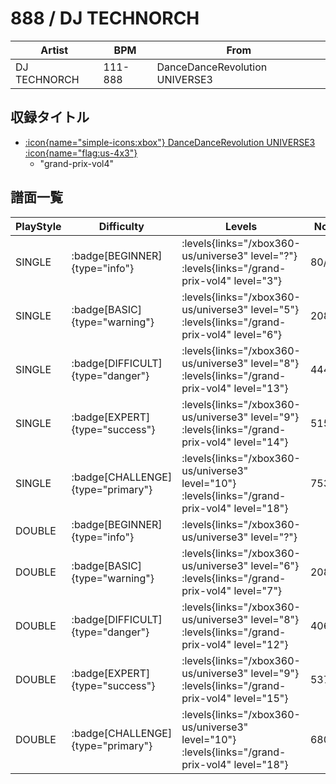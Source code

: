 # 888 / DJ TECHNORCH

|Artist|BPM|From|
|------|---|----|
|DJ TECHNORCH|111-888|DanceDanceRevolution UNIVERSE3|

## 収録タイトル

- [:icon{name="simple-icons:xbox"} DanceDanceRevolution UNIVERSE3 :icon{name="flag:us-4x3"}](/xbox360-us/universe3)
  - "grand-prix-vol4"

## 譜面一覧

|PlayStyle|Difficulty|Levels|Notes|Movie|
|---------|----------|------|-----|-----|
|SINGLE| :badge[BEGINNER]{type="info"}| :levels{links="/xbox360-us/universe3" level="?"} :levels{links="/grand-prix-vol4" level="3"}|80/6||
|SINGLE| :badge[BASIC]{type="warning"}| :levels{links="/xbox360-us/universe3" level="5"} :levels{links="/grand-prix-vol4" level="6"}|208/10||
|SINGLE| :badge[DIFFICULT]{type="danger"}| :levels{links="/xbox360-us/universe3" level="8"} :levels{links="/grand-prix-vol4" level="13"}|444/24||
|SINGLE| :badge[EXPERT]{type="success"}| :levels{links="/xbox360-us/universe3" level="9"} :levels{links="/grand-prix-vol4" level="14"}|515/11||
|SINGLE| :badge[CHALLENGE]{type="primary"}| :levels{links="/xbox360-us/universe3" level="10"} :levels{links="/grand-prix-vol4" level="18"}|753/25||
|DOUBLE| :badge[BEGINNER]{type="info"}| :levels{links="/xbox360-us/universe3" level="?"}|||
|DOUBLE| :badge[BASIC]{type="warning"}| :levels{links="/xbox360-us/universe3" level="6"} :levels{links="/grand-prix-vol4" level="7"}|208/10||
|DOUBLE| :badge[DIFFICULT]{type="danger"}| :levels{links="/xbox360-us/universe3" level="8"} :levels{links="/grand-prix-vol4" level="12"}|406/11||
|DOUBLE| :badge[EXPERT]{type="success"}| :levels{links="/xbox360-us/universe3" level="9"} :levels{links="/grand-prix-vol4" level="15"}|537/21||
|DOUBLE| :badge[CHALLENGE]{type="primary"}| :levels{links="/xbox360-us/universe3" level="10"} :levels{links="/grand-prix-vol4" level="18"}|680/12||
